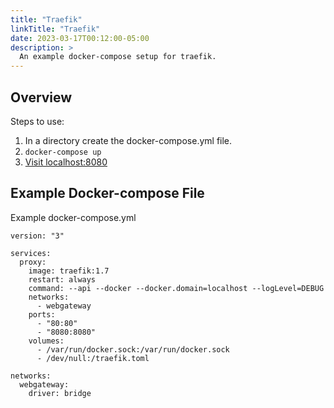 ```yaml
---
title: "Traefik"
linkTitle: "Traefik"
date: 2023-03-17T00:12:00-05:00
description: >
  An example docker-compose setup for traefik.
---
```



## Overview

Steps to use:

1.  In a directory create the docker-compose.yml file.
1.  `docker-compose up`
1.  [Visit localhost:8080](http://localhost:8080)

## Example Docker-compose File

Example docker-compose.yml

```docker
version: "3"

services:
  proxy:
    image: traefik:1.7
    restart: always
    command: --api --docker --docker.domain=localhost --logLevel=DEBUG
    networks:
      - webgateway
    ports:
      - "80:80"
      - "8080:8080"
    volumes:
      - /var/run/docker.sock:/var/run/docker.sock
      - /dev/null:/traefik.toml

networks:
  webgateway:
    driver: bridge
```

<!-- ## References -->

<!-- Format for online resources: -->
<!-- Author Last Name, First Name. “Title of Work.” Title of Site, Sponsor or -->
<!-- Publisher (include only if different from website title or author), Date of -->
<!-- Publication or Update Date, URL. Accessed Date (only if no date of publication -->
<!-- or update date). -->


